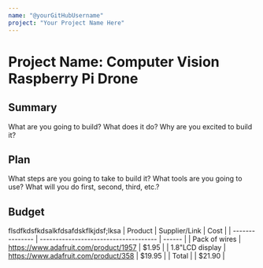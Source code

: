 ```yaml
---
name: "@yourGitHubUsername"
project: "Your Project Name Here"
---
```


# Project Name: Computer Vision Raspberry Pi Drone

## Summary

What are you going to build? What does it do? Why are you excited to build it?

## Plan

What steps are you going to take to build it? What tools are you going to use? What will you do first, second, third, etc.?

## Budget

flsdfkdsfkdsalkfdsafdskflkjdsf;lksa
| Product         | Supplier/Link                         | Cost   |
| --------------- | ------------------------------------- | ------ |
| Pack of wires   | https://www.adafruit.com/product/1957 | $1.95  |
| 1.8"LCD display | https://www.adafruit.com/product/358  | $19.95 |
| Total           |                                       | $21.90 |
